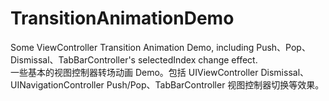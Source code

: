# TransitionAnimationDemo
Some ViewController Transition Animation Demo, including Push、Pop、Dismissal、TabBarController's selectedIndex change effect.
<br/>
一些基本的视图控制器转场动画 Demo。包括 UIViewController Dismissal、UINavigationController Push/Pop、TabBarController 视图控制器切换等效果。
